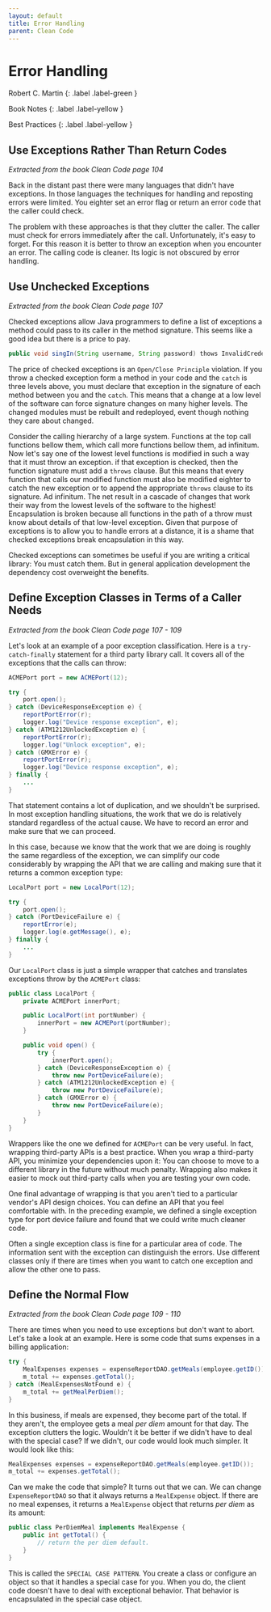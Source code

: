 ```yaml
---
layout: default
title: Error Handling
parent: Clean Code
---
```


# Error Handling

Robert C. Martin
{: .label .label-green }

Book Notes
{: .label .label-yellow }

Best Practices
{: .label .label-yellow }

## Use Exceptions Rather Than Return Codes

*Extracted from the book Clean Code page 104*

Back in the distant past there were many languages that didn't have exceptions. In those languages the techniques for handling and reposting errors were limited. You eighter set an error flag or return an error code that the caller could check.

The problem with these approaches is that they clutter the caller. The caller must check for errors immediately after the call. Unfortunately, it's easy to forget. For this reason it is better to throw an exception when you encounter an error. The calling code is cleaner. Its logic is not obscured by error handling.

## Use Unchecked Exceptions

*Extracted from the book Clean Code page 107*

Checked exceptions allow Java programmers to define a list of exceptions a method could pass to its caller in the method signature. This seems like a good idea but there is a price to pay.

```java
public void singIn(String username, String password) thows InvalidCredentialsException;
```

The price of checked exceptions is an `Open/Close Principle` violation. If you throw a checked exception form a method in your code and the `catch` is three levels above, you must declare that exception in the signature of each method between you and the `catch`. This means that a change at a low level of the software can force signature changes on many higher levels. The changed modules must be rebuilt and redeployed, event though nothing they care about changed.

Consider the calling hierarchy of a large system. Functions at the top call functions bellow them, which call more functions bellow them, ad infinitum. Now let's say one of the lowest level functions is modified in such a way that it must throw an exception. if that exception is checked, then the function signature must add a `throws` clause. But this means that every function that calls our modified function must also be modified eighter to catch the new exception or to append the appropriate `throws` clause to its signature. Ad infinitum. The net result in a cascade of changes that work their way from the lowest levels of the software to the highest! Encapsulation is broken because all functions in the path of a throw must know about details of that low-level exception. Given that purpose of exceptions is to allow you to handle errors at a distance, it is a shame that checked exceptions break encapsulation in this way.

Checked exceptions can sometimes be useful if you are writing a critical library: You must catch them. But in general application development the dependency cost overweight the benefits.

## Define Exception Classes in Terms of a Caller Needs

*Extracted from the book Clean Code page 107 - 109*

Let's look at an example of a poor exception classification. Here is a `try-catch-finally` statement for a third party library call. It covers all of the exceptions that the calls can throw:

```java
ACMEPort port = new ACMEPort(12);

try {
    port.open();
} catch (DeviceResponseException e) {
    reportPortError(r);
    logger.log("Device response exception", e);
} catch (ATM1212UnlockedException e) {
    reportPortError(r);
    logger.log("Unlock exception", e);
} catch (GMXError e) {
    reportPortError(r);
    logger.log("Device response exception", e);
} finally {
    ...
}
```

That statement contains a lot of duplication, and we shouldn't be surprised. In most exception handling situations, the work that we do is relatively standard regardless of the actual cause. We have to record an error and make sure that we can proceed.

In this case, because we know that the work that we are doing is roughly the same regardless of the exception, we can simplify our code considerably by wrapping the API that we are calling and making sure that it returns a common exception type:

```java
LocalPort port = new LocalPort(12);

try {
    port.open();
} catch (PortDeviceFailure e) {
    reportError(e);
    logger.log(e.getMessage(), e);
} finally {
    ...
}
```

Our `LocalPort` class is just a simple wrapper that catches and translates exceptions throw by the `ACMEPort` class:

```java
public class LocalPort {
    private ACMEPort innerPort;

    public LocalPort(int portNumber) {
        innerPort = new ACMEPort(portNumber);
    }

    public void open() {
        try {
            innerPort.open();
        } catch (DeviceResponseException e) {
            throw new PortDeviceFailure(e);
        } catch (ATM1212UnlockedException e) {
            throw new PortDeviceFailure(e);
        } catch (GMXError e) {
            throw new PortDeviceFailure(e);
        }
    }
}
```

Wrappers like the one we defined for `ACMEPort` can be very useful. In fact, wrapping third-party APIs is a best practice. When you wrap a third-party API, you minimize your dependencies upon it: You can choose to move to a different library in the future without much penalty. Wrapping also makes it easier to mock out third-party calls when you are testing your own code.

One final advantage of wrapping is that you aren't tied to a particular vendor's API design choices. You can define an API that you feel comfortable with. In the preceding example, we defined a single exception type for port device failure and found that we could write much cleaner code.

Often a single exception class is fine for a particular area of code. The information sent with the exception can distinguish the errors. Use different classes only if there are times when you want to catch one exception and allow the other one to pass.

## Define the Normal Flow

*Extracted from the book Clean Code page 109 - 110*

There are times when you need to use exceptions but don't want to abort. Let's take a look at an example. Here is some code that sums expenses in a billing application:

```java
try {
    MealExpenses expenses = expenseReportDAO.getMeals(employee.getID());
    m_total += expenses.getTotal();
} catch (MealExpensesNotFound e) {
    m_total += getMealPerDiem();
}
```

In this business, if meals are expensed, they become part of the total. If they aren't, the employee gets a meal *per diem* amount for that day. The exception clutters the logic. Wouldn't it be better if we didn't have to deal with the special case? If we didn't, our code would look much simpler. It would look like this:

```java
MealExpenses expenses = expenseReportDAO.getMeals(employee.getID());
m_total += expenses.getTotal();
```

Can we make the code that simple? It turns out that we can. We can change `ExpenseReportDAO` so that it always returns a `MealExpense` object. If there are no meal expenses, it returns a `MealExpense` object that returns *per diem* as its amount:

```java
public class PerDiemMeal implements MealExpense {
    public int getTotal() {
        // return the per diem default.
    }
}
```

This is called the `SPECIAL CASE PATTERN`. You create a class or configure an object so that it handles a special case for you. When you do, the client code doesn't have to deal with exceptional behavior. That behavior is encapsulated in the special case object.
